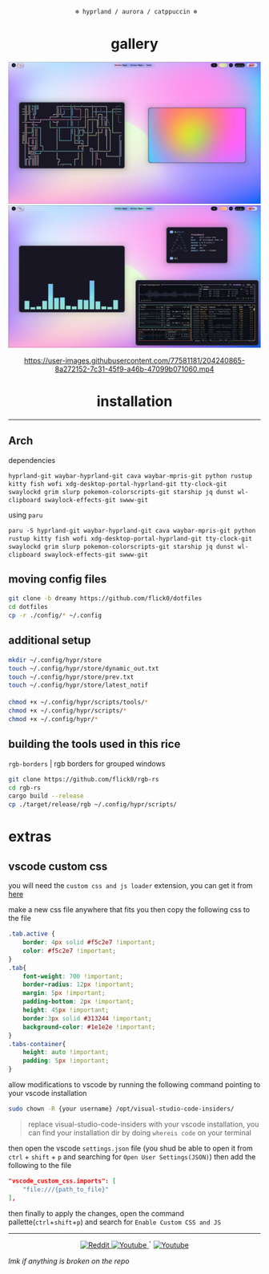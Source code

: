 <div align="justify">

<div align="center">

```ocaml
 ❄️ hyprland / aurora / catppuccin ❄️
```


# gallery
![pipes](./assets/pipes.png)
![fetch](./assets/fetch.png)
 

https://user-images.githubusercontent.com/77581181/204240865-8a272152-7c31-45f9-a46b-47099b071060.mp4

 
</div>
</div>




<div align="justify">

<div align="center">

# installation
 
<hr>
 
</div>
</div>

## Arch
dependencies
```
hyprland-git waybar-hyprland-git cava waybar-mpris-git python rustup kitty fish wofi xdg-desktop-portal-hyprland-git tty-clock-git swaylockd grim slurp pokemon-colorscripts-git starship jq dunst wl-clipboard swaylock-effects-git swww-git
```
using `paru`
```
paru -S hyprland-git waybar-hyprland-git cava waybar-mpris-git python rustup kitty fish wofi xdg-desktop-portal-hyprland-git tty-clock-git swaylockd grim slurp pokemon-colorscripts-git starship jq dunst wl-clipboard swaylock-effects-git swww-git
```

## moving config files

```bash
git clone -b dreamy https://github.com/flick0/dotfiles
cd dotfiles
cp -r ./config/* ~/.config
```

## additional setup

```bash
mkdir ~/.config/hypr/store
touch ~/.config/hypr/store/dynamic_out.txt
touch ~/.config/hypr/store/prev.txt
touch ~/.config/hypr/store/latest_notif

chmod +x ~/.config/hypr/scripts/tools/*
chmod +x ~/.config/hypr/scripts/*
chmod +x ~/.config/hypr/*
```

## building the tools used in this rice

`rgb-borders` | rgb borders for grouped windows
```bash
git clone https://github.com/flick0/rgb-rs
cd rgb-rs
cargo build --release
cp ./target/release/rgb ~/.config/hypr/scripts/
```


# extras

## vscode custom css

you will need the `custom css and js loader` extension, you can get it from [here](https://marketplace.visualstudio.com/items?itemName=be5invis.vscode-custom-css)

make a new css file anywhere that fits you
then copy the following css to the file

```css
.tab.active {
    border: 4px solid #f5c2e7 !important;
    color: #f5c2e7 !important;
}
.tab{
    font-weight: 700 !important;
    border-radius: 12px !important;
    margin: 5px !important;
    padding-bottom: 2px !important;
    height: 45px !important;
    border:3px solid #313244 !important;
    background-color: #1e1e2e !important;
}
.tabs-container{
    height: auto !important;
    padding: 5px !important;
}
```

allow modifications to vscode by running the following command pointing to your vscode installation
```bash
sudo chown -R {your username} /opt/visual-studio-code-insiders/
```
> replace visual-studio-code-insiders with your vscode installation,
> you can find your installation dir by doing `whereis code` on your terminal


then open the vscode `settings.json` file (you shud be able to open it from `ctrl` + `shift` + `p` and searching for `Open User Settings(JSON)`)
then add the following to the file

```json
"vscode_custom_css.imports": [
    "file:///{path_to_file}"
],
```

then finally to apply the changes, open the command pallette(`ctrl`+`shift`+`p`) and search for `Enable Custom CSS and JS`


<hr>

<p align="center">
	<a href="https://www.reddit.com/r/unixporn/comments/z6s20y/hyprland_aurora_modified_my_previous_rice_to_fit/">
		<img alt="Reddit" src="https://img.shields.io/badge/Reddit-%23eba0ac.svg?style=for-the-badge&logo=Reddit&logoColor=1e1e2e">
  </a>
	<a href="https://www.youtube.com/watch?v=zi2Nm5-0PYY">
		<img alt="Youtube" src="https://img.shields.io/badge/YouTube-%23f38ba8.svg?style=for-the-badge&logo=YouTube&logoColor=white">
  </a>
   ॱ
 	<a href="https://discord.com/channels/@me/482139697796349953">
		<img alt="Youtube" src="https://dcbadge.vercel.app/api/shield/482139697796349953">
  </a>
</p>

*lmk if anything is broken on the repo*





